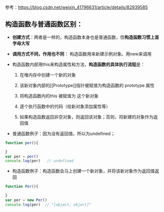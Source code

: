 参考：https://blog.csdn.net/weixin_41796631/article/details/82939585

## 构造函数与普通函数区别：
* **创建方式**：两者是一样的，构造函数本身也是普通函数，但**构造函数习惯上首字母大写**

* **调用方式不同，作用也不同**：
构造函数用来新建示例对象。用new来调用

* 构造函数内部用this来构造属性和方法，**构造函数的具体执行流程**是：
    1. 在堆内存中创建一个新的对象

    2. 该新对象内部的[[Prototype]]指针被赋值为构造函数的 prototype 属性
    
    2. 将构造函数内的this 被赋值为 这个新对象

    3. 逐个执行函数中的代码（给新对象添加属性等）

    4. 如果构造函数返回非空对象，则返回该对象；否则，将新建的对象作为返回值

* 普通函数例子：因为没有返回值，所以为undefined；
```javascript
function per(){

}
var per = per()
console.log(per)   // undefined
```

* 构造函数例子：构造函数会马上创建一个新对象，并将该新对象作为返回值返回
```javascript
function Per(){

}
var per = new Per()
console.log(per)  // "[object, object]"
```